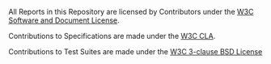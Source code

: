 All Reports in this Repository are licensed by Contributors
under the 
[W3C Software and Document License](http://www.w3.org/Consortium/Legal/2015/copyright-software-and-document).  

Contributions to Specifications are made under the
[W3C CLA](https://www.w3.org/community/about/agreements/cla/).

Contributions to Test Suites are made under the
[W3C 3-clause BSD License](https://www.w3.org/Consortium/Legal/2008/03-bsd-license.html)

